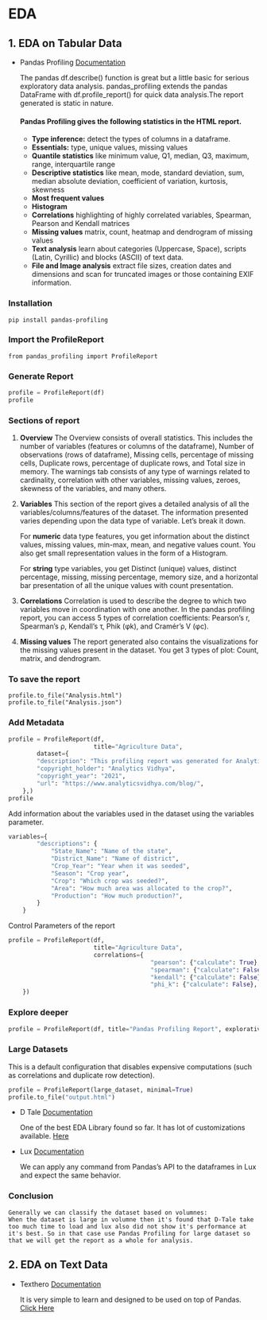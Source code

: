 # EDA

## 1. EDA on Tabular Data

* Pandas Profiling  [Documentation](https://pandas-profiling.ydata.ai/docs/master/index.html "Pandas Profiling")
    
    The pandas df.describe() function is great but a little basic for serious exploratory data analysis. pandas_profiling extends the pandas DataFrame with df.profile_report() for quick data analysis.The report generated is static in nature.

    ####    Pandas Profiling gives the following statistics in the HTML report.

    *   **Type inference:** detect the types of columns in a dataframe.
    *   **Essentials:** type, unique values, missing values
    *   **Quantile statistics** like minimum value, Q1, median, Q3, maximum, range, interquartile range
    *   **Descriptive statistics** like mean, mode, standard deviation, sum, median absolute deviation, coefficient of variation, kurtosis, skewness
    *   **Most frequent values**
    *   **Histogram**
    *   **Correlations** highlighting of highly correlated variables, Spearman, Pearson and Kendall matrices
    *   **Missing values** matrix, count, heatmap and dendrogram of missing values
    *   **Text analysis** learn about categories (Uppercase, Space), scripts (Latin, Cyrillic) and blocks (ASCII) of text data.
    *   **File and Image analysis** extract file sizes, creation dates and dimensions and scan for truncated images or those containing EXIF information.

### Installation

`pip install pandas-profiling`

### Import the ProfileReport

`from pandas_profiling import ProfileReport`


### Generate Report

```python
profile = ProfileReport(df)
profile
```

### Sections of report

1.  **Overview**
The Overview consists of overall statistics. This includes the number of variables (features or columns of the dataframe), Number of observations (rows of dataframe), Missing cells,  percentage of missing cells, Duplicate rows, percentage of duplicate rows, and Total size in memory.
The warnings tab consists of any type of warnings related to cardinality, correlation with other variables, missing values, zeroes, skewness of the variables, and many others.

2.  **Variables**
This section of the report gives a detailed analysis of all the variables/columns/features of the dataset. The information presented varies depending upon the data type of variable. 
Let’s break it down.

    For **numeric** data type features, you get information about the distinct values, missing values, min-max, mean, and negative values count. You also get small representation values in the form of a Histogram.

    For **string** type variables, you get Distinct (unique) values, distinct percentage, missing, missing percentage, memory size, and a horizontal bar presentation of all the unique values with count presentation.

3. **Correlations**
Correlation is used to describe the degree to which two variables move in coordination with one another. In the pandas profiling report, you can access 5 types of correlation coefficients: Pearson’s r, Spearman’s ρ, Kendall’s τ, Phik (φk), and Cramér’s V (φc).

4. **Missing values**
The report generated also contains the visualizations for the missing values present in the dataset. You get 3 types of plot: Count, matrix, and dendrogram.

### To save the report
```
profile.to_file("Analysis.html")
profile.to_file("Analysis.json")
```

### Add Metadata 
```python
profile = ProfileReport(df,
                        title="Agriculture Data",
        dataset={
        "description": "This profiling report was generated for Analytics Vidhya Blog",
        "copyright_holder": "Analytics Vidhya",
        "copyright_year": "2021",
        "url": "https://www.analyticsvidhya.com/blog/",
    },)
profile
```
Add information about the variables used in the dataset using the variables parameter. 
```python
variables={
        "descriptions": {
            "State_Name": "Name of the state",
            "District_Name": "Name of district",
            "Crop_Year": "Year when it was seeded",
            "Season": "Crop year",
            "Crop": "Which crop was seeded?",
            "Area": "How much area was allocated to the crop?",
            "Production": "How much production?",
        }
    }
```

Control Parameters of the report
```python
profile = ProfileReport(df,
                        title="Agriculture Data",
                        correlations={
                                        "pearson": {"calculate": True},
                                        "spearman": {"calculate": False},
                                        "kendall": {"calculate": False},
                                        "phi_k": {"calculate": False},
    })
```

### Explore deeper
```python
profile = ProfileReport(df, title="Pandas Profiling Report", explorative=True)
```

### Large Datasets
This is a default configuration that disables expensive computations (such as correlations and duplicate row detection).
```python
profile = ProfileReport(large_dataset, minimal=True)
profile.to_file("output.html")
```


* D Tale  [Documentation](https://pypi.org/project/dtale/ "DTale")

    One of the best EDA Library found so far. It has lot of customizations available. [Here](http://alphatechadmin.pythonanywhere.com/dtale/main/1)
* Lux   [Documentation](https://lux-api.readthedocs.io/en/latest/ "Lux")

    We can apply any command from Pandas’s API to the dataframes in Lux and expect the same behavior.

### **Conclusion**
    Generally we can classify the dataset based on volumnes:
    When the dataset is large in volumne then it's found that D-Tale take too much time to load and lux also did not show it's performance at it's best. So in that case use Pandas Profiling for large dataset so that we will get the report as a whole for analysis.

## 2. EDA on Text Data

* Texthero    [Documentation](https://texthero.org/ "Text Hero")

   It is very simple to learn and designed to be used on top of Pandas. [Click Here](https://pypi.org/project/texthero/)
